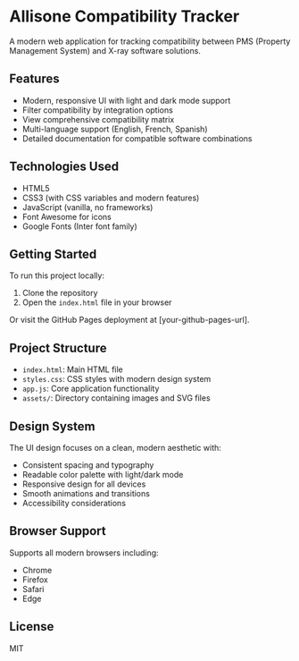 # Allisone Compatibility Tracker

A modern web application for tracking compatibility between PMS (Property Management System) and X-ray software solutions.

## Features

- Modern, responsive UI with light and dark mode support
- Filter compatibility by integration options
- View comprehensive compatibility matrix
- Multi-language support (English, French, Spanish)
- Detailed documentation for compatible software combinations

## Technologies Used

- HTML5
- CSS3 (with CSS variables and modern features)
- JavaScript (vanilla, no frameworks)
- Font Awesome for icons
- Google Fonts (Inter font family)

## Getting Started

To run this project locally:

1. Clone the repository
2. Open the `index.html` file in your browser

Or visit the GitHub Pages deployment at [your-github-pages-url].

## Project Structure

- `index.html`: Main HTML file
- `styles.css`: CSS styles with modern design system
- `app.js`: Core application functionality
- `assets/`: Directory containing images and SVG files

## Design System

The UI design focuses on a clean, modern aesthetic with:

- Consistent spacing and typography
- Readable color palette with light/dark mode
- Responsive design for all devices
- Smooth animations and transitions
- Accessibility considerations

## Browser Support

Supports all modern browsers including:
- Chrome
- Firefox
- Safari
- Edge

## License

MIT 